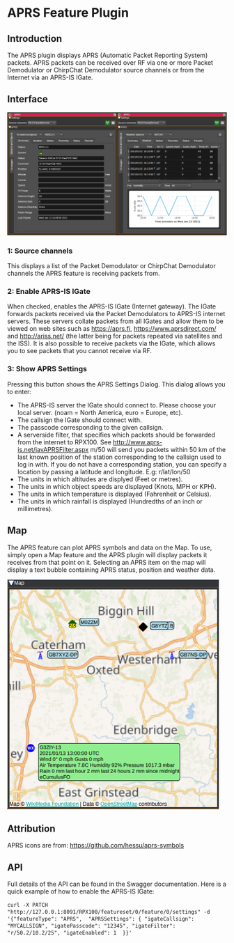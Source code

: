 <h1>APRS Feature Plugin</h1>

<h2>Introduction</h2>

The APRS plugin displays APRS (Automatic Packet Reporting System) packets. APRS packets can be received over RF via one or more Packet Demodulator or ChirpChat Demodulator source channels or from the Internet via an APRS-IS IGate.

<h2>Interface</h2>

![APRS feature plugin GUI](../../../doc/img/APRS_plugin.png)

<h3>1: Source channels</h3>

This displays a list of the Packet Demodulator or ChirpChat Demodulator channels the APRS feature is receiving packets from.

<h3>2: Enable APRS-IS IGate</h3>

When checked, enables the APRS-IS IGate (Internet gateway). The IGate forwards packets received via the Packet Demodulators to APRS-IS internet servers.
These servers collate packets from all IGates and allow them to be viewed on web sites such as https://aprs.fi, https://www.aprsdirect.com/ and http://ariss.net/ (the latter being for packets repeated via satellites and the ISS).
It is also possible to receive packets via the IGate, which allows you to see packets that you cannot receive via RF.

<h3>3: Show APRS Settings</h3>

Pressing this button shows the APRS Settings Dialog. This dialog allows you to enter:

* The APRS-IS server the IGate should connect to. Please choose your local server. (noam = North America, euro = Europe, etc).
* The callsign the IGate should connect with.
* The passcode corresponding to the given callsign.
* A serverside filter, that specifies which packets should be forwarded from the internet to RPX100. See http://www.aprs-is.net/javAPRSFilter.aspx
m/50 will send you packets within 50 km of the last known position of the station corresponding to the callsign used to log in with.
If you do not have a corresponding station, you can specify a location by passing a latitude and longitude. E.g: r/lat/lon/50
* The units in which altitudes are displyed (Feet or metres).
* The units in which object speeds are displayed (Knots, MPH or KPH).
* The units in which temperature is displayed (Fahrenheit or Celsius).
* The units in which rainfall is displayed (Hundredths of an inch or millimetres).

<h2>Map</h2>

The APRS feature can plot APRS symbols and data on the Map. To use, simply open a Map feature and the APRS plugin will display packets it receives from that point on it.
Selecting an APRS item on the map will display a text bubble containing APRS status, position and weather data.

![APRS map](../../../doc/img/APRS_map.png)

<h2>Attribution</h2>

APRS icons are from: https://github.com/hessu/aprs-symbols

<h2>API</h2>

Full details of the API can be found in the Swagger documentation. Here is a quick example of how to enable the APRS-IS IGate:

    curl -X PATCH "http://127.0.0.1:8091/RPX100/featureset/0/feature/0/settings" -d '{"featureType": "APRS",  "APRSSettings": { "igateCallsign": "MYCALLSIGN", "igatePasscode": "12345", "igateFilter": "r/50.2/10.2/25", "igateEnabled": 1  }}'
